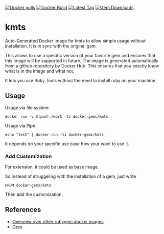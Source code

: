 [![Docker pulls](https://img.shields.io/docker/pulls/rubygem/kmts.svg)](https://hub.docker.com/r/rubygem/kmts/)
[![Docker Build](https://img.shields.io/docker/automated/rubygem/kmts.svg)](https://hub.docker.com/r/rubygem/kmts/)
[![Latest Tag](https://img.shields.io/github/tag/docker-rubygem/kmts.svg)](https://hub.docker.com/r/rubygem/kmts/)
[![Gem Downloads](https://img.shields.io/gem/dt/kmts.svg)](https://rubygems.org/gems/kmts/)
# kmts

Auto-Generated Docker image for kmts to allow simple usage without installation.
It is in sync with the original gem.

This allows to use a specific version of your favorite gem and ensures that this image will be supported in future.
The image is generated automatically from a github repository by Docker Hub.
This ensures that you exactly know what is in the image and what not.

It lets you use Ruby Tools without the need to install ruby on your machine.

## Usage

Usage via file system:

`docker run -v $(pwd):/work -ti docker-gems/kmts`

Usage via Pipe:

`echo "test" | docker run -ti docker-gems/kmts`

It depends on your specific use case how your want to use it.

### Add Customization

For extension, it could be used as base image.

So instead of struggeling with the installation of a gem, just write

`FROM docker-gems/kmts`

Then add the customization.

## References

 - [Overview over other rubygem docker images](https://github.com/thinkbot/docker-rubygem)
 - [Gem](https://rubygems.org/gems/kmts/)
